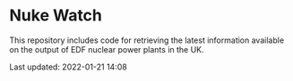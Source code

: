 # Nuke Watch

This repository includes code for retrieving the latest information available on the output of EDF nuclear power plants in the UK.

Last updated: 2022-01-21 14:08